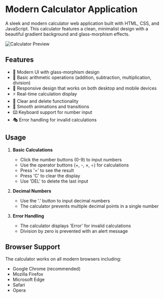 # Modern Calculator Application

A sleek and modern calculator web application built with HTML, CSS, and JavaScript. This calculator features a clean, minimalist design with a beautiful gradient background and glass-morphism effects.

![Calculator Preview](https://github.com/user-attachments/assets/5b5efc9a-a83b-4161-9936-42e8908f0b3b)

## Features

- 🎨 Modern UI with glass-morphism design
- 🔢 Basic arithmetic operations (addition, subtraction, multiplication, division)
- 📱 Responsive design that works on both desktop and mobile devices
- ⚡ Real-time calculation display
- 🎯 Clear and delete functionality
- 💫 Smooth animations and transitions
- ⌨️ Keyboard support for number input
- 🎭 Error handling for invalid calculations

## Usage

1. **Basic Calculations**
   - Click the number buttons (0-9) to input numbers
   - Use the operator buttons (+, -, ×, ÷) for calculations
   - Press '=' to see the result
   - Press 'C' to clear the display
   - Use 'DEL' to delete the last input

2. **Decimal Numbers**
   - Use the '.' button to input decimal numbers
   - The calculator prevents multiple decimal points in a single number

3. **Error Handling**
   - The calculator displays 'Error' for invalid calculations
   - Division by zero is prevented with an alert message

## Browser Support

The calculator works on all modern browsers including:
- Google Chrome (recommended)
- Mozilla Firefox
- Microsoft Edge
- Safari
- Opera